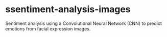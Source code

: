 # ssentiment-analysis-images
Sentiment analysis using a Convolutional Neural Network (CNN) to predict emotions from facial expression images.
